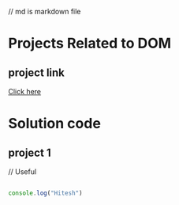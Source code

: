 // md is markdown file

# Projects Related to DOM


## project link

[Click here](https://stackblitz.com/edit/dom-project-chaiaurcode?file=index.html)

# Solution code
 
## project 1
// Useful 

``` javascript  

console.log("Hitesh")

```